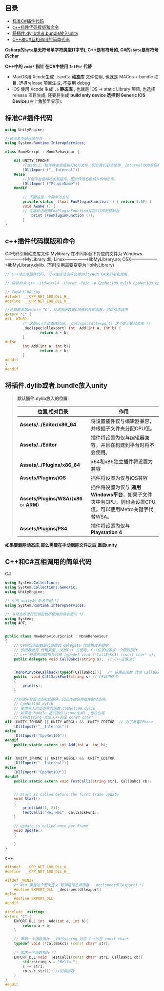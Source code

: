 ## 目录

- [标准C#插件代码](#标准C#插件代码)
- [c++插件代码模版和命令](#c++插件代码模版和命令)
- [将插件.dylib或者.bundle放入unity](#将插件.dylib或者.bundle放入unity)
- [C++和C#互相调用的简单代码](#C++和C#互相调用的简单代码)



**Csharp的`byte`是无符号单字符类型(1字节), C++是有符号的, C#的`sbyte`是有符号的char**

**C++中的 `void*` 指针 在C#中使用 `IntPtr` 代替**

- MacOS用 Xcode生成 `.bundle` **动态库**  文件使用, 也就是 MACos-> bundle 项目. 选择release 项目生成, 不要用 debug
- IOS 使用 Xcode 生成  `.a` **静态库**  , 也就是 IOS -> static Library 项目, 也选择 release 项目生成, 还要将生成 **build only device 选择到 Generic IOS Device**,(左上角那里显示).





## 标准C#插件代码



```c#
using UnityEngine;

//该命名空间必须包含
using System.Runtime.InteropServices; 

class SomeScript : MonoBehaviour {

    #if UNITY_IPHONE
        //在iOS上，插件静态链接到可执行文件，因此我们必须使用__Internal作为库名称。
        [DllImport ("__Internal")]
    #else
        //其他平台会动态加载插件，因此传递名称插件的动态库。
        [DllImport ("PluginName")]
    #endif
        
        // 下面这是一个简单的方法
		private static  float FooPluginFunction () { return 5.0F; } 
        void Awake () {
        // 在插件内调用FooPluginFunction并将5打印到控制台
       	 	print (FooPluginFunction ());
	    }
}
```





## c++插件代码模版和命令



C#代码引用动态库文件  Mylibrary 在不同平台下对应的文件为 
Windows————->MyLibrary.dll; 
Linux—————–>libMyLibrary.so; 
OSX——————>libMyLibrary.dylib.  (有时引用需要变更为 libMyLibrary)

```c++
// C++动态库插件代码, 可以生成动态库交给unity中的 C#来引用和使用.

// 编译命令 g++ -std=c++14 -shared -fpic -o CppNet100.dylib CppNet100.cpp

// CppNet100.cpp
#ifndef  __CPP_NET_100_DLL_H__
#define  __CPP_NET_100_DLL_H__

//注意要添加extern “C”，以说明函数是C风格的外部函数，可供动态调用
extern "C" {
#if _WIN32
        /* 这是win下动态库代码, _declspec(dllexport) 这个表示是动态库 */
        _declspec(dllexport) int  Add(int a, int b) {
                return a + b;
        }
#else
        int Add(int a, int b){
                return a + b;
        }
#endif
}
#endif
```



## 将插件.dylib或者.bundle放入unity

> **默认插件.dylib放入的位置:**
>
> | 位置,相对目录                               | 作用                                                         |
> | ------------------------------------------- | ------------------------------------------------------------ |
> | **Assets/../Editor/x86_64**                 | 将设置插件仅与编辑器兼容，并根据子文件夹分配CPU值。          |
> | **Assets/../Editor**                        | 插件将设置为仅与编辑器兼容，并且在构建到平台时将不会使用。   |
> | **Assets/../Plugins/x86_64**                | x64和x86独立插件将设置为兼容                                 |
> | **Assets/Plugins/iOS**                      | 插件将设置为仅与iOS兼容                                      |
> | **Assets/Plugins/WSA/**(**x86** or **ARM**) | 插件将设置为仅与 **通用Windows平台**，如果子文件夹中有CPU，则也会设置CPU值。可以使用Metro关键字代替WSA。 |
> | **Assets/Plugins/PS4**                      | 插件将设置为仅与 **Playstation 4**                           |

**如果要删除动态库,那么需要在手动删除文件之后,重启unity**





## C++和C#互相调用的简单代码

C#

```c#
using System.Collections;
using System.Collections.Generic;
using UnityEngine;

/* 引用 unity的 命名空间 */
using System.Runtime.InteropServices;

/* 与动态库进行回调函数所使用的命名空间 */
using System;
using AOT;


public class NewBehaviourScript : MonoBehaviour
{
    // C#的回调函数是代理模式 delegate 代理模式关键字
    // 该函数就是 代理类型, 交给C++ 去使用, C++应该设置成一个函数指针
    // c++ 对应的函数指针代码 typedef void (*CallBakc1) (const char* s);
    public delegate void CallBakc1(string s);  // C++设置这个


    [MonoPInvokeCallback(typeof(CallBakc1))]   /* 设置该函数 代理 CallBakc1 函数 */
    public  void CallSackFun1(string s) // C#调用这个
    {
        print(s);
    }

    //其他平台会动态加载插件，因此传递名称插件的动态库。
    // CppNet100.dylib
    // 使用导入的动态库的函数.CppNet100.dylib
    // 如果是.bundle 格式插件(xcode生成) ,也这么写
    // C#的string 对应 C++的是 const char*
#if (UNITY_IPHONE || UNITY_WEBGL) && !UNITY_EDITOR  // 为了兼容IPhone
    [DllImpotr("__Internal")]
#else
    [DllImport("CppNet100")]
#endif
    public static extern int Add(int a, int b);   
    
    
#if (UNITY_IPHONE || UNITY_WEBGL) && !UNITY_EDITOR
    [DllImpotr("__Internal")]
#else
    [DllImport("CppNet100")]
#endif
    public static extern void TestCall1(string str1, CallBakc1 cb);


    // Start is called before the first frame update
    void Start()
    {
        print(Add(1, 2));
        TestCall1("Hei Hei", CallSackFun1);
    }

    // Update is called once per frame
    void Update()
    {
        
    }
}
```

c++

```c++
#ifndef  __CPP_NET_100_DLL_H__
#define  __CPP_NET_100_DLL_H__

#ifdef _WIN32
	/* Win 需要这个宏来定义 可调用动态库函数  _declspec(dllexport) */
	#define EXPORT_DLL  _declspec(dllexport)
#else
	#define EXPORT_DLL
#endif

#include  <string>
extern "C" {
	EXPORT_DLL int  Add(int a, int b){
		return a + b;
	}

	// 声明一个函数指针.  C#的string 对应 C++的是 const char*
	typedef void (*CallBakc1) (const char* str);
	
    /* 需求一个函数指针 */
	EXPORT_DLL void  TestCall1(const char* str1, CallBakc1 cb){  
		std::string s = "Hello ";
		s += str1;
		cb(s.c_str()); //回调函数
    }
}
#endif

```



